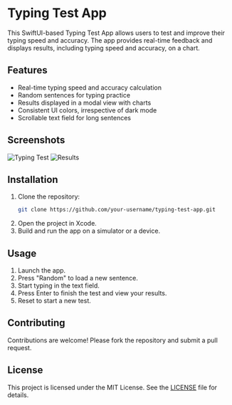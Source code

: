 # Typing Test App

This SwiftUI-based Typing Test App allows users to test and improve their typing speed and accuracy. The app provides real-time feedback and displays results, including typing speed and accuracy, on a chart. 

## Features

- Real-time typing speed and accuracy calculation
- Random sentences for typing practice
- Results displayed in a modal view with charts
- Consistent UI colors, irrespective of dark mode
- Scrollable text field for long sentences

## Screenshots

![Typing Test](https://github.com/speedyfriend433/Typer-Swift/assets/171631703/6a605e48-bee1-47eb-bd4a-2cae15825dcf)
![Results](https://github.com/speedyfriend433/Typer-Swift/assets/171631703/c2ab88fa-af35-4dc3-8da5-91989ca5423c)

## Installation

1. Clone the repository:
    ```sh
    git clone https://github.com/your-username/typing-test-app.git
    ```
2. Open the project in Xcode.
3. Build and run the app on a simulator or a device.

## Usage

1. Launch the app.
2. Press "Random" to load a new sentence.
3. Start typing in the text field.
4. Press Enter to finish the test and view your results.
5. Reset to start a new test.

## Contributing

Contributions are welcome! Please fork the repository and submit a pull request.

## License

This project is licensed under the MIT License. See the [LICENSE](LICENSE) file for details.

